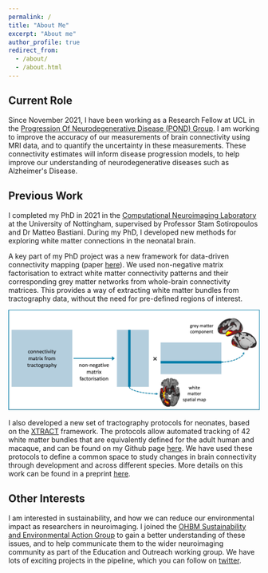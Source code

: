 ```yaml
---
permalink: /
title: "About Me"
excerpt: "About me"
author_profile: true
redirect_from: 
  - /about/
  - /about.html
---
```



## Current Role
Since November 2021, I have been working as a Research Fellow at UCL in the [Progression Of Neurodegenerative Disease (POND) Group](https://ucl-pond.github.io/). I am working to improve the accuracy of our measurements of brain connectivity using MRI data, and to quantify the uncertainty in these measurements. These connectivity estimates will inform disease progression models, to help improve our understanding of neurodegenerative diseases such as Alzheimer's Disease.

## Previous Work

I completed my PhD in 2021 in the [Computational Neuroimaging Laboratory](https://spmic-uon.github.io/conilab/) at the University of Nottingham, supervised by Professor Stam Sotiropoulos and Dr Matteo Bastiani. During my PhD, I developed new methods for exploring white matter connections in the neonatal brain. 

A key part of my PhD project was a new framework for data-driven connectivity mapping (paper [here](https://www.sciencedirect.com/science/article/pii/S105381192030759X)). We used non-negative matrix factorisation to extract white matter connectivity patterns and their corresponding grey matter networks from whole-brain connectivity matrices. This provides a way of extracting white matter bundles from tractography data, without the need for pre-defined regions of interest.

![NMF_diagram](../images/diagram.jpg)

I also developed a new set of tractography protocols for neonates, based on the [XTRACT](https://www.sciencedirect.com/science/article/pii/S1053811920304092) framework. The protocols allow automated tracking of 42 white matter bundles that are equivalently defined for the adult human and macaque, and can be found on my Github page [here](https://github.com/ethompson93/baby-XTRACT). We have used these protocols to define a common space to study changes in brain connectivity through development and across different species. More details on this work can be found in a preprint [here](https://www.biorxiv.org/content/10.1101/2022.03.03.482776v1).

## Other Interests
I am interested in sustainability, and how we can reduce our environmental impact as researchers in neuroimaging. I joined the [OHBM Sustainability and Environmental Action Group](https://ohbm-environment.org/) to gain a better understanding of these issues, and to help communicate them to the wider neuroimaging community as part of the Education and Outreach working group. We have lots of exciting projects in the pipeline, which you can follow on [twitter](https://twitter.com/OhbmEnvironment).



